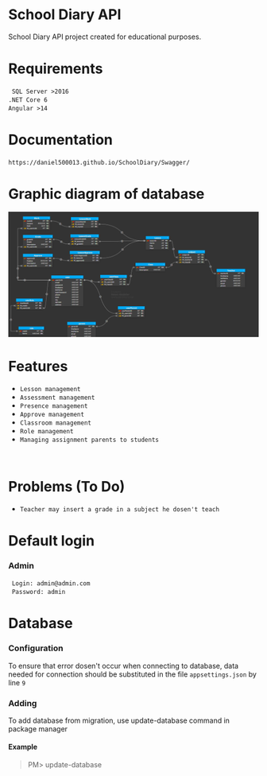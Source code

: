 # School Diary API
School Diary API project created for educational purposes.

# Requirements
`` SQL Server >2016``
<br />
``.NET Core 6``
<br />
``Angular >14``

# Documentation
``https://daniel500013.github.io/SchoolDiary/Swagger/``

# Graphic diagram of database
![](/git/baza.png)

# Features
- ``Lesson management``
- ``Assessment management``
- ``Presence management``
- ``Approve management``
- ``Classroom management``
- ``Role management``
- ``Managing assignment parents to students``
<br />

# Problems (To Do)
- ``Teacher may insert a grade in a subject he dosen't teach``
# Default login
### Admin
`` Login: admin@admin.com``
<br />
`` Password: admin``
<br />

# Database
### Configuration
To ensure that error dosen't occur when connecting to database, data needed for connection should be substituted in the file ``appsettings.json`` by line ``9``
### Adding 
To add database from migration, use update-database command in package manager
#### Example
> PM> update-database